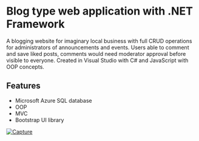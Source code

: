 # Blog type web application with .NET Framework

A blogging website for imaginary local business with full CRUD operations for
administrators of announcements and events. Users able to comment and save
liked posts, comments would need moderator approval before visible to everyone.
Created in Visual Studio with C# and JavaScript with OOP concepts.

## Features
  - Microsoft Azure SQL database
  - OOP
  - MVC
  - Bootstrap UI library

<a href="https://ibb.co/vh37bxw"><img src="https://i.ibb.co/sCK0hvm/Capture.jpg" alt="Capture" border="0" /></a>
